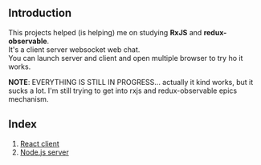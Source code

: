 ## Introduction

This projects helped (is helping) me on studying **RxJS** and **redux-observable**.  
It's a client server websocket web chat.  
You can launch server and client and open multiple browser to try ho it works.

**NOTE**: EVERYTHING IS STILL IN PROGRESS... actually it kind works, but it sucks a lot. I'm still trying to get into rxjs and redux-observable epics mechanism.

## Index

 1. [React client](./chat-client)
 2. [Node.js server](./chat-server-nodejs)
